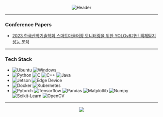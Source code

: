 <div align="center">
  
![Header](https://capsule-render.vercel.app/api?type=waving&height=100&color=gradient&text=hanul_dev&section=footer&reversal=false&textBg=false&desc=vision%20Ai%20맛집&descAlign=74&fontColor=a5a5a5&fontSize=60&descAlignY=62)
</div>

---

### Conference Papers
- [2023 한국산학기술학회 스마트마을어장 모니터링을 위한 YOLOv8기반 객체탐지 성능 분석](https://www.kais99.org/jkais/springNfall/autumn2023/poster/2023_autumn_087.pdf)

---

  
### Tech Stack

- ![Ubuntu](https://img.shields.io/badge/Ubuntu-E95420?style=for-the-badge&logo=ubuntu&logoColor=white) ![Windows](https://img.shields.io/badge/Windows-0078D6?style=for-the-badge&logo=windows&logoColor=white)<br>
- ![Python](https://img.shields.io/badge/Python-3776AB?style=for-the-badge&logo=python&logoColor=white) ![C](https://img.shields.io/badge/C-00599C?style=for-the-badge&logo=c&logoColor=white) ![C++](https://img.shields.io/badge/C%2B%2B-00599C?style=for-the-badge&logo=c%2B%2B&logoColor=white) ![Java](https://img.shields.io/badge/Java-ED8B00?style=for-the-badge&logo=openjdk&logoColor=white)<br>
- ![Jetson](https://img.shields.io/badge/Jetson-76B900?style=for-the-badge&logo=nvidia&logoColor=white) ![Edge Device](https://img.shields.io/badge/Edge_Device-007ACC?style=for-the-badge&logo=google&logoColor=white)<br>
- ![Docker](https://img.shields.io/badge/Docker-2496ED?style=for-the-badge&logo=docker&logoColor=white) ![Kubernetes](https://img.shields.io/badge/Kubernetes-326CE5?style=for-the-badge&logo=kubernetes&logoColor=white)<br>
- ![Pytorch](https://img.shields.io/badge/Pytorch-EE4C2C?style=for-the-badge&logo=pytorch&logoColor=white) ![Tensorflow](https://img.shields.io/badge/Tensorflow-FF6F00?style=for-the-badge&logo=tensorflow&logoColor=white) ![Pandas](https://img.shields.io/badge/Pandas-150458?style=for-the-badge&logo=pandas&logoColor=white) ![Matplotlib](https://img.shields.io/badge/Matplotlib-3776AB?style=for-the-badge&logo=python&logoColor=white) ![Numpy](https://img.shields.io/badge/Numpy-013243?style=for-the-badge&logo=numpy&logoColor=white) ![Scikit-Learn](https://img.shields.io/badge/Scikit--Learn-F7931E?style=for-the-badge&logo=scikit-learn&logoColor=white) ![OpenCV](https://img.shields.io/badge/OpenCV-5C3EE8?style=for-the-badge&logo=opencv&logoColor=white) <br>

---


<div align="center">
  <a href="https://github.com/hanul0dev">
    <img src="https://github-readme-stats.vercel.app/api/top-langs/?username=hanul0dev&layout=compact&theme=buefy&hide_border=true" />
  </a>
</div>


